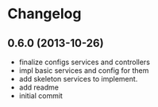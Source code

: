 # Changelog

## 0.6.0 (2013-10-26)

* finalize configs services and controllers
* impl basic services and config for them
* add skeleton services to implement.
* add readme
* initial commit

